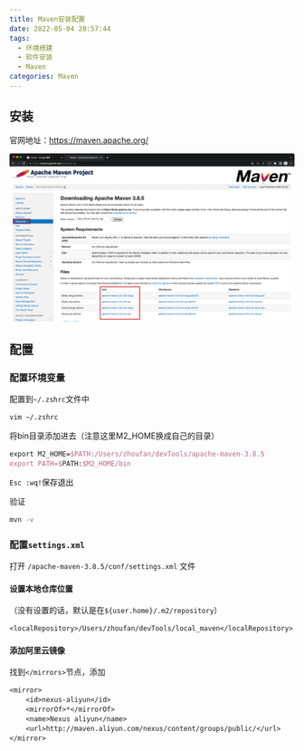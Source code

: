 ```yaml
---
title: Maven安装配置
date: 2022-05-04 20:57:44
tags:
  - 环境搭建
  - 软件安装
  - Maven
categories: Maven
---
```


## 安装

官网地址：https://maven.apache.org/

![image-20220504212547456](https://raw.githubusercontent.com/HeroZhouFan/uPic/master/uPic/20220504212547EO0mql.png)

## 配置

### 配置环境变量

配置到`~/.zshrc`文件中

```bash
vim ~/.zshrc
```

将bin目录添加进去（注意这里M2_HOME换成自己的目录）

```tex
export M2_HOME=$PATH:/Users/zhoufan/devTools/apache-maven-3.8.5
export PATH=$PATH:$M2_HOME/bin
```

`Esc :wq!`保存退出

验证

```bash
mvn -v
```

### 配置`settings.xml`

打开 `/apache-maven-3.8.5/conf/settings.xml` 文件

#### 设置本地仓库位置

（没有设置的话，默认是在`${user.home}/.m2/repository`）

```tex
<localRepository>/Users/zhoufan/devTools/local_maven</localRepository>
```

#### 添加阿里云镜像

找到`</mirrors>`节点，添加

```tex
<mirror>
    <id>nexus-aliyun</id>
    <mirrorOf>*</mirrorOf>
    <name>Nexus aliyun</name>
    <url>http://maven.aliyun.com/nexus/content/groups/public/</url>
</mirror>
```
